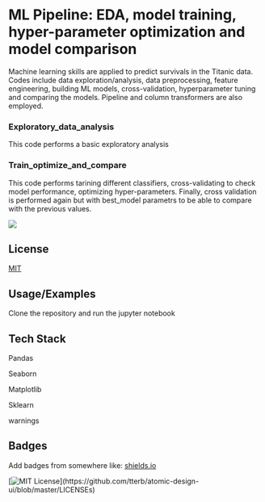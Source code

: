 
# ML Pipeline: EDA, model training, hyper-parameter optimization and model comparison

Machine learning skills are applied to predict survivals in the Titanic data.
Codes include data exploration/analysis, data preprocessing, feature engineering, building ML models, cross-validation, hyperparameter tuning and comparing the models.
Pipeline and column transformers are also employed.

### Exploratory_data_analysis
This code performs a basic exploratory analysis

### Train_optimize_and_compare
This code performs tarining different classifiers, cross-validating to check model performance, optimizing hyper-parameters.
Finally, cross validation is performed again but with best_model parametrs to be able to compare with the previous values.

![](file:///Users/udayts/Documents/Uday/Spiced_academy/unsupervised-lemon-student-code/week02/forgithub/Titanic_sinking_gif.gif)


## License

[MIT](https://choosealicense.com/licenses/mit/)

  
## Usage/Examples

Clone the repository and run the jupyter notebook

  
## Tech Stack

Pandas

Seaborn

Matplotlib

Sklearn

warnings

  
## Badges

Add badges from somewhere like: [shields.io](https://shields.io/)

[![MIT License](https://img.shields.io/apm/l/atomic-design-ui.svg?)](https://github.com/tterb/atomic-design-ui/blob/master/LICENSEs)

  
